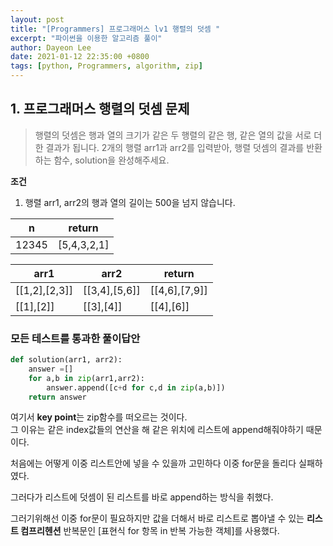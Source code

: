 ```yaml
---
layout: post
title: "[Programmers] 프로그래머스 lv1 행렬의 덧셈 "
excerpt: "파이썬을 이용한 알고리즘 풀이"
author: Dayeon Lee
date: 2021-01-12 22:35:00 +0800
tags: [python, Programmers, algorithm, zip]
---
```



## 1. 프로그래머스 행렬의 덧셈 문제  
> 행렬의 덧셈은 행과 열의 크기가 같은 두 행렬의 같은 행, 같은 열의 값을 서로 더한 결과가 됩니다. 2개의 행렬 arr1과 arr2를 입력받아, 행렬 덧셈의 결과를 반환하는 함수, solution을 완성해주세요.


**조건**
1. 행렬 arr1, arr2의 행과 열의 길이는 500을 넘지 않습니다.



|n|return|
|--|--|
|12345|[5,4,3,2,1]|

|arr1|	arr2|	return|
|--|--|--|
|[[1,2],[2,3]]	|[[3,4],[5,6]]	|[[4,6],[7,9]]|
|[[1],[2]]	|[[3],[4]]	|[[4],[6]]|


### 모든 테스트를 통과한 풀이답안

```Python
def solution(arr1, arr2):
    answer =[]
    for a,b in zip(arr1,arr2):
        answer.append([c+d for c,d in zip(a,b)])
    return answer
  ```

여기서 **key point**는 zip함수를 떠오르는 것이다.   
그 이유는 같은 index값들의 연산을 해 같은 위치에 리스트에 append해줘야하기 때문이다.    

처음에는 어떻게 이중 리스트안에 넣을 수 있을까 고민하다 이중 for문을 돌리다 실패하였다.   

그러다가 리스트에 덧셈이 된 리스트를 바로 append하는 방식을 취했다.   

그러기위해선 이중 for문이 필요하지만 값을 더해서 바로 리스트로 뽑아낼 수 있는 
**리스트 컴프리헨션** 반복문인 [표현식 for 항목 in 반복 가능한 객체]를 사용했다.   


